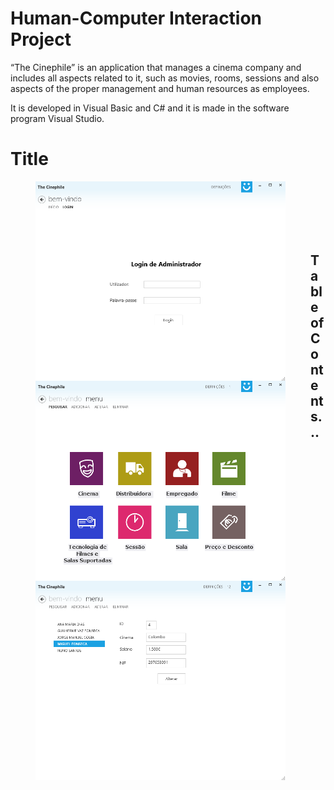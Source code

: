# Human-Computer Interaction Project

“The Cinephile” is an application that manages a cinema company and includes all aspects related to it, such as movies, rooms, sessions and also aspects of the proper management and human resources as employees.

It is developed in Visual Basic and C# and it is made in the software program Visual Studio.

# Title

<img align="left" src="/TestIHCNav/Images/5.png" width="400" title="Angular" hspace="40"/>
<img align="left" src="/TestIHCNav/Images/6.png" width="400" title="Bootstrap" hspace="40"/>
<img align="left" src="/TestIHCNav/Images/2.png" width="400" title="Browsersync" hspace="40"/>
<br/><br/><br/><br/><br/>

## Table of Contents...
